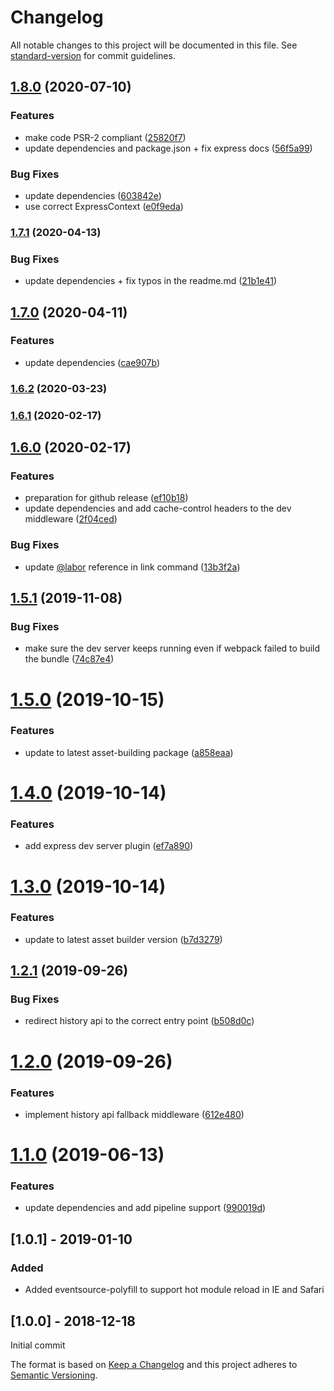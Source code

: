# Changelog

All notable changes to this project will be documented in this file. See [standard-version](https://github.com/conventional-changelog/standard-version) for commit guidelines.

## [1.8.0](https://github.com/labor-digital/asset-building-dev-server/compare/v1.7.1...v1.8.0) (2020-07-10)


### Features

* make code PSR-2 compliant ([25820f7](https://github.com/labor-digital/asset-building-dev-server/commit/25820f71e7e4c79bc6d4726385db221000ebaffb))
* update dependencies and package.json + fix express docs ([56f5a99](https://github.com/labor-digital/asset-building-dev-server/commit/56f5a99c5f65945ba22dce8fc75f999a98289bdf))


### Bug Fixes

* update dependencies ([603842e](https://github.com/labor-digital/asset-building-dev-server/commit/603842e0db21e71e984ec5787b4961e95751d4bf))
* use correct ExpressContext ([e0f9eda](https://github.com/labor-digital/asset-building-dev-server/commit/e0f9eda9839da381214986ea8d40b833fe69fe6e))

### [1.7.1](https://github.com/labor-digital/asset-building-dev-server/compare/v1.7.0...v1.7.1) (2020-04-13)


### Bug Fixes

* update dependencies + fix typos in the readme.md ([21b1e41](https://github.com/labor-digital/asset-building-dev-server/commit/21b1e415c030dc73ff33575289925a24f999b8be))

## [1.7.0](https://github.com/labor-digital/asset-building-dev-server/compare/v1.6.2...v1.7.0) (2020-04-11)


### Features

* update dependencies ([cae907b](https://github.com/labor-digital/asset-building-dev-server/commit/cae907b0419d5238d10a1451b00c748b0bedf634))

### [1.6.2](https://github.com/labor-digital/asset-building-dev-server/compare/v1.6.1...v1.6.2) (2020-03-23)

### [1.6.1](https://github.com/labor-digital/asset-building-dev-server/compare/v1.6.0...v1.6.1) (2020-02-17)

## [1.6.0](https://github.com/labor-digital/asset-building-dev-server/compare/v1.5.1...v1.6.0) (2020-02-17)


### Features

* preparation for github release ([ef10b18](https://github.com/labor-digital/asset-building-dev-server/commit/ef10b18a2561e9c56f0821a7ac035a5d12498738))
* update dependencies and add cache-control headers to the dev middleware ([2f04ced](https://github.com/labor-digital/asset-building-dev-server/commit/2f04cedf252fb049c92856b630d98c06eadc5d6e))


### Bug Fixes

* update [@labor](https://github.com/labor) reference in link command ([13b3f2a](https://github.com/labor-digital/asset-building-dev-server/commit/13b3f2afa82f22b2cb9cd216363e981c73e08a59))

## [1.5.1](https://bitbucket.org/labor-digital/labor-dev-assetbuilding-dev-server/branches/compare/v1.5.1%0Dv1.5.0#diff) (2019-11-08)


### Bug Fixes

* make sure the dev server keeps running even if webpack failed to build the bundle ([74c87e4](https://bitbucket.org/labor-digital/labor-dev-assetbuilding-dev-server/commits/74c87e4))



# [1.5.0](https://bitbucket.org/labor-digital/labor-dev-assetbuilding-dev-server/branches/compare/v1.5.0%0Dv1.4.0#diff) (2019-10-15)


### Features

* update to latest asset-building package ([a858eaa](https://bitbucket.org/labor-digital/labor-dev-assetbuilding-dev-server/commits/a858eaa))



# [1.4.0](https://bitbucket.org/labor-digital/labor-dev-assetbuilding-dev-server/branches/compare/v1.4.0%0Dv1.3.0#diff) (2019-10-14)


### Features

* add express dev server plugin ([ef7a890](https://bitbucket.org/labor-digital/labor-dev-assetbuilding-dev-server/commits/ef7a890))



# [1.3.0](https://bitbucket.org/labor-digital/labor-dev-assetbuilding-dev-server/branches/compare/v1.3.0%0Dv1.2.1#diff) (2019-10-14)


### Features

* update to latest asset builder version ([b7d3279](https://bitbucket.org/labor-digital/labor-dev-assetbuilding-dev-server/commits/b7d3279))



## [1.2.1](https://bitbucket.org/labor-digital/labor-dev-assetbuilding-dev-server/branches/compare/v1.2.1%0Dv1.2.0#diff) (2019-09-26)


### Bug Fixes

* redirect history api to the correct entry point ([b508d0c](https://bitbucket.org/labor-digital/labor-dev-assetbuilding-dev-server/commits/b508d0c))



# [1.2.0](https://bitbucket.org/labor-digital/labor-dev-assetbuilding-dev-server/branches/compare/v1.2.0%0Dv1.1.0#diff) (2019-09-26)


### Features

* implement history api fallback middleware ([612e480](https://bitbucket.org/labor-digital/labor-dev-assetbuilding-dev-server/commits/612e480))



# [1.1.0](https://bitbucket.org/labor-digital/labor-dev-assetbuilding-dev-server/branches/compare/v1.1.0%0Dv1.0.1#diff) (2019-06-13)


### Features

* update dependencies and add pipeline support ([990019d](https://bitbucket.org/labor-digital/labor-dev-assetbuilding-dev-server/commits/990019d))



## [1.0.1] - 2019-01-10
### Added
- Added eventsource-polyfill to support hot module reload in IE and Safari

## [1.0.0] - 2018-12-18
Initial commit

The format is based on [Keep a Changelog](http://keepachangelog.com/en/1.0.0/)
and this project adheres to [Semantic Versioning](http://semver.org/spec/v2.0.0.html).
